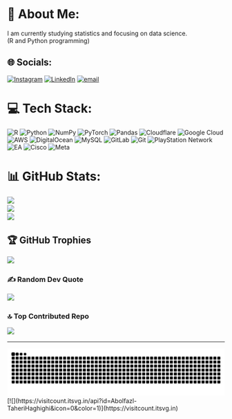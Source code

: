 # 💫 About Me:
I am currently studying statistics and focusing on data science.<br>(R and Python  programming)


## 🌐 Socials:
[![Instagram](https://img.shields.io/badge/Instagram-%23E4405F.svg?logo=Instagram&logoColor=white)](https://instagram.com/Abolfazl.Taheri_pv) [![LinkedIn](https://img.shields.io/badge/LinkedIn-%230077B5.svg?logo=linkedin&logoColor=white)](https://linkedin.com/in/https://www.linkedin.com/in/abolfazl-taheri-haghighi-b6a077195?utm_source=share&utm_campaign=share_via&utm_content=profile&utm_medium=ios_app) [![email](https://img.shields.io/badge/Email-D14836?logo=gmail&logoColor=white)](mailto:atahry6@gmail.com) 

# 💻 Tech Stack:
![R](https://img.shields.io/badge/r-%23276DC3.svg?style=flat&logo=r&logoColor=white) ![Python](https://img.shields.io/badge/python-3670A0?style=flat&logo=python&logoColor=ffdd54) ![NumPy](https://img.shields.io/badge/numpy-%23013243.svg?style=flat&logo=numpy&logoColor=white) ![PyTorch](https://img.shields.io/badge/PyTorch-%23EE4C2C.svg?style=flat&logo=PyTorch&logoColor=white) ![Pandas](https://img.shields.io/badge/pandas-%23150458.svg?style=flat&logo=pandas&logoColor=white) ![Cloudflare](https://img.shields.io/badge/Cloudflare-F38020?style=flat&logo=Cloudflare&logoColor=white) ![Google Cloud](https://img.shields.io/badge/GoogleCloud-%234285F4.svg?style=flat&logo=google-cloud&logoColor=white) ![AWS](https://img.shields.io/badge/AWS-%23FF9900.svg?style=flat&logo=amazon-aws&logoColor=white) ![DigitalOcean](https://img.shields.io/badge/DigitalOcean-%230167ff.svg?style=flat&logo=digitalOcean&logoColor=white) ![MySQL](https://img.shields.io/badge/mysql-4479A1.svg?style=flat&logo=mysql&logoColor=white) ![GitLab](https://img.shields.io/badge/gitlab-%23181717.svg?style=flat&logo=gitlab&logoColor=white) ![Git](https://img.shields.io/badge/git-%23F05033.svg?style=flat&logo=git&logoColor=white) ![PlayStation Network](https://img.shields.io/badge/PSN-%230070D1.svg?style=flat&logo=Playstation&logoColor=white) ![EA](https://img.shields.io/badge/ea-%23000000.svg?style=flat&logo=ea&logoColor=white) ![Cisco](https://img.shields.io/badge/cisco-%23049fd9.svg?style=flat&logo=cisco&logoColor=black) ![Meta](https://img.shields.io/badge/Meta-%230467DF.svg?style=flat&logo=Meta&logoColor=white)
# 📊 GitHub Stats:
![](https://github-readme-stats.vercel.app/api?username=Abolfazl-TaheriHaghighi&theme=dark&hide_border=false&include_all_commits=true&count_private=true)<br/>
![](https://nirzak-streak-stats.vercel.app/?user=Abolfazl-TaheriHaghighi&theme=dark&hide_border=false)<br/>
![](https://github-readme-stats.vercel.app/api/top-langs/?username=Abolfazl-TaheriHaghighi&theme=dark&hide_border=false&include_all_commits=true&count_private=true&layout=compact)

## 🏆 GitHub Trophies
![](https://github-profile-trophy.vercel.app/?username=Abolfazl-TaheriHaghighi&theme=radical&no-frame=false&no-bg=false&margin-w=4)

### ✍️ Random Dev Quote
![](https://quotes-github-readme.vercel.app/api?type=vetical&theme=radical)

### 🔝 Top Contributed Repo
![](https://github-contributor-stats.vercel.app/api?username=Abolfazl-TaheriHaghighi&limit=5&theme=dark&combine_all_yearly_contributions=true)

---

<picture>
  <source media="(prefers-color-scheme: dark)" srcset="https://raw.githubusercontent.com/Abolfazl-TaheriHaghighi/Abolfazl-TaheriHaghighi/output/github-snake-dark.svg" />
  <source media="(prefers-color-scheme: light)" srcset="https://raw.githubusercontent.com/Abolfazl-TaheriHaghighi/Abolfazl-TaheriHaghighi/output/github-snake.svg" />
  <img alt="github-snake" src="https://raw.githubusercontent.com/Abolfazl-TaheriHaghighi/Abolfazl-TaheriHaghighi/output/github-snake.svg" />
</picture>
[![](https://visitcount.itsvg.in/api?id=Abolfazl-TaheriHaghighi&icon=0&color=1)](https://visitcount.itsvg.in)

<!-- Proudly created with GPRM ( https://gprm.itsvg.in ) -->
